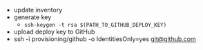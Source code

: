 - update inventory
- generate key
  - `ssh-keygen -t rsa $(PATH_TO_GITHUB_DEPLOY_KEY)`
- upload deploy key to GitHub
- ssh -i provisioning/github -o IdentitiesOnly=yes git@github.com
